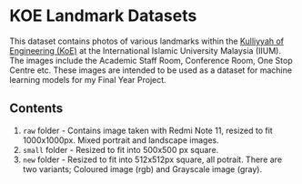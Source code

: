 # KOE Landmark Datasets

This dataset contains photos of various landmarks within the [Kulliyyah of Engineering (KoE)](https://www.iium.edu.my/kulliyyah/koe) at the International Islamic University Malaysia (IIUM). The images include the Academic Staff Room, Conference Room, One Stop Centre etc. These images are intended to be used as a dataset for machine learning models for my Final Year Project.

## Contents

1. `raw` folder - Contains image taken with Redmi Note 11, resized to fit 1000x1000px. Mixed portrait and landscape images.
2. `small` folder - Resized to fit into 500x500 px square.
3. `new` folder - Resized to fit into 512x512px square, all potrait. There are two variants; Coloured image (rgb) and Grayscale image (gray).
